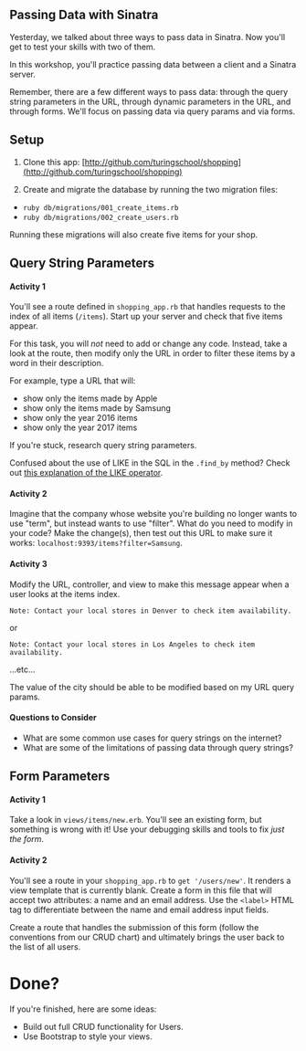 ## Passing Data with Sinatra

Yesterday, we talked about three ways to pass data in Sinatra. Now you'll get to test your skills with two of them. 

In this workshop, you'll practice passing data between a client and a Sinatra server.

Remember, there are a few different ways to pass data: through the query string parameters in the URL, through dynamic parameters in the URL, and through forms. We'll focus on passing data via query params and via forms.

## Setup

1) Clone this app: [http://github.com/turingschool/shopping](http://github.com/turingschool/shopping)

2) Create and migrate the database by running the two migration files:

* `ruby db/migrations/001_create_items.rb`
* `ruby db/migrations/002_create_users.rb`

Running these migrations will also create five items for your shop. 

## Query String Parameters

#### Activity 1

You'll see a route defined in `shopping_app.rb` that handles requests to the index of all items (`/items`). Start up your server and check that five items appear. 

For this task, you will *not* need to add or change any code. Instead, take a look at the route, then modify only the URL in order to filter these items by a word in their description. 

For example, type a URL that will:

* show only the items made by Apple
* show only the items made by Samsung
* show only the year 2016 items
* show only the year 2017 items

If you're stuck, research query string parameters. 

Confused about the use of LIKE in the SQL in the `.find_by` method? Check out [this explanation of the LIKE operator](https://www.tutorialspoint.com/sqlite/sqlite_like_clause.htm). 

#### Activity 2

Imagine that the company whose website you're building no longer wants to use "term", but instead wants to use "filter". What do you need to modify in your code? Make the change(s), then test out this URL to make sure it works: `localhost:9393/items?filter=Samsung`. 

#### Activity 3

Modify the URL, controller, and view to make this message appear when a user looks at the items index. 

`Note: Contact your local stores in Denver to check item availability.`

or

`Note: Contact your local stores in Los Angeles to check item availability.`

...etc...

The value of the city should be able to be modified based on my URL query params. 

#### Questions to Consider

* What are some common use cases for query strings on the internet? 
* What are some of the limitations of passing data through query strings? 

## Form Parameters

#### Activity 1

Take a look in `views/items/new.erb`. You'll see an existing form, but something is wrong with it! Use your debugging skills and tools to fix *just the form*. 

#### Activity 2

You'll see a route in your `shopping_app.rb` to `get '/users/new'`. It renders a view template that is currently blank. Create a form in this file that will accept two attributes: a name and an email address. Use the `<label>` HTML tag to differentiate between the name and email address input fields. 

Create a route that handles the submission of this form (follow the conventions from our CRUD chart) and ultimately brings the user back to the list of all users. 

# Done?

If you're finished, here are some ideas:

* Build out full CRUD functionality for Users.  
* Use Bootstrap to style your views. 
